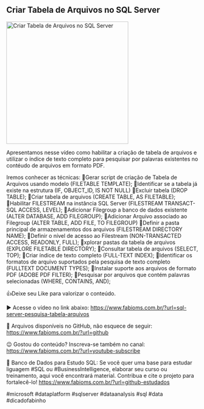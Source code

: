 ## Criar Tabela de Arquivos no SQL Server

<img src="https://fabioms.com.br//uploads/youtube/tnEWu1P9pIM.png" alt="Criar Tabela de Arquivos no SQL Server" title="SQL Server" width="320"/>

Apresentamos nesse vídeo como habilitar a criação de tabela de arquivos e utilizar o índice de texto completo para pesquisar por palavras existentes no contéudo de arquivos em formato PDF.

Iremos conhecer as técnicas:
🔹Gerar script de criação de Tabela de Arquivos usando modelo (FILETABLE TEMPLATE);
🔹Identificar se a tabela já existe na estrutura (IF, OBJECT_ID, IS NOT NULL)
🔹Excluir tabela (DROP TABLE); 
🔹Criar tabela de arquivos (CREATE TABLE, AS FILETABLE);
🔹Habilitar FILESTREAM na instância SQL Server (FILESTREAM TRANSACT-SQL ACCESS, LEVEL);
🔹Adicionar Filegroup a banco de dados existente (ALTER DATABASE, ADD FILEGROUP);
🔹Adicionar Arquivo associado ao Filegroup (ALTER TABLE, ADD FILE, TO FILEGROUP)
🔹Definir a pasta principal de armazenamentos dos arquivos (FILESTREAM DIRECTORY NAME);
🔹Definir o nível de acesso ao Filestream (NON-TRANSACTED ACCESS, READONLY, FULL);
🔹xplorar pastas da tabela de arquivos (EXPLORE FILETABLE DIRECTORY);
🔹Consultar tabela de arquivos (SELECT, TOP);
🔹Criar índice de texto completo (FULL-TEXT INDEX);
🔹Identificar os formatos de arquivo suportados pela pesquisa de texto completo (FULLTEXT DOCUMENT TYPES);
🔹Instalar suporte aos arquivos de formato PDF (ADOBE PDF FILTER);
🔹Pesquisar por arquivos que contém palavras selecionadas (WHERE, CONTAINS, AND);

👍Deixe seu Like para valorizar o conteúdo.

▶️ Acesse o vídeo no link abaixo:
https://www.fabioms.com.br/?url=sql-server-pesquisa-tabela-arquivos

📁 Arquivos disponíveis no GitHub, não esquece de seguir:
https://www.fabioms.com.br/?url=github

😉 Gostou do conteúdo? Inscreva-se também no canal:
https://www.fabioms.com.br/?url=youtube-subscribe

🎁 Banco de Dados para Estudo SQL:
Se você quer uma base para estudar liguagem #SQL ou #BusinessIntelligence, elaborar seu curso ou treinamento, aqui você encontrará material. 
Contribua e cite o projeto para fortalecê-lo!
https://www.fabioms.com.br/?url=github-estudados

#microsoft #dataplatform #sqlserver #dataanalysis #sql #data #dicadofabinho